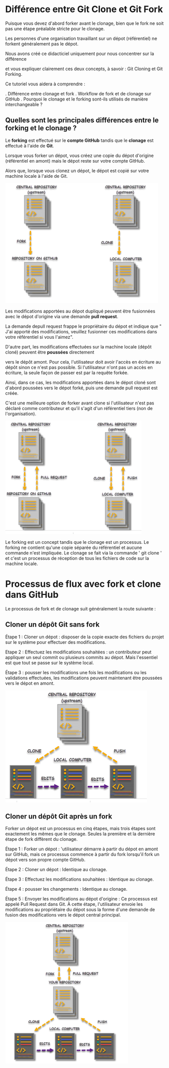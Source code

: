 # Différence entre Git Clone et Git Fork

Puisque vous devez d'abord forker avant le clonage, bien que le fork 
ne soit pas une étape préalable stricte pour le clonage. 

Les personnes d'une organisation travaillant sur un dépot (référentiel) ne forkent généralement pas le dépot. 

Nous avons créé ce didacticiel uniquement pour nous concentrer sur la différence 

et vous expliquer clairement ces deux concepts, à savoir : Git Cloning et Git Forking. 

Ce tutoriel vous aidera à comprendre :

. Différence entre clonage et fork
. Workflow de fork et de clonage sur GitHub
. Pourquoi le clonage et le forking sont-ils utilisés de manière interchangeable ?

## Quelles sont les principales différences entre le forking et le clonage ?

Le **forking** est effectué sur le **compte GitHub** tandis que le **clonage** est effectué à l'aide de **Git**. 

Lorsque vous forker un dépot, vous créez une copie du dépot d'origine (référentiel en amont)
mais le dépot reste sur votre compte GitHub. 


Alors que, lorsque vous clonez un dépot, le dépot est copié sur votre machine locale à l'aide de Git.

![difference](difference-1.png)

Les modifications apportées au dépot dupliqué peuvent être fusionnées avec le dépot d'origine via une demande  **pull request**. 

La demande depull request frappe le propriétaire du dépot et indique que " J'ai apporté des modifications, veuillez fusionner ces modifications dans votre référentiel si vous l'aimez". 

D'autre part, les modifications effectuées sur la machine locale (dépôt cloné) peuvent être **poussées** directement 

vers le dépôt amont. Pour cela, l'utilisateur doit avoir l'accès en écriture au dépôt sinon ce n'est pas possible. 
Si l'utilisateur n'ont pas un accès en écriture, la seule façon de passer est par la requête forkée.

Ainsi, dans ce cas, les modifications apportées dans le dépot cloné sont d'abord poussées vers le dépot forké,
puis une demande pull request est créée.
 
 C'est une meilleure option de forker avant clone si l'utilisateur n'est pas déclaré comme contributeur et qu'il s'agit d'un référentiel tiers (non de l'organisation).


![difference](difference-2.png)

Le forking est un concept tandis que le clonage est un processus.
Le forking ne contient qu'une copie séparée du référentiel et aucune commande n'est impliquée. 
Le clonage se fait via la commande ' git clone ' 
et c'est un processus de réception de tous les fichiers de code sur la machine locale.

# Processus de flux avec fork et clone dans GitHub

Le processus de fork et de clonage suit généralement la route suivante :

## Cloner un dépôt Git sans fork

Étape 1 : Cloner un dépot : 
disposer de la copie exacte des fichiers du projet sur le système pour effectuer des modifications.

Etape 2 : Effectuez les modifications souhaitées :
un contributeur peut appliquer un seul commit ou plusieurs commits au dépot. 
Mais l'essentiel est que tout se passe sur le système local.

Étape 3 : pousser les modifications
une fois les modifications ou les validations effectuées, 
les modifications peuvent maintenant être poussées vers le dépot en amont.

![difference](difference-3.png)

## Cloner un dépôt Git après un fork

Forker un dépot est un processus en cinq étapes, mais trois étapes sont exactement les mêmes que le clonage. 
Seules la première et la dernière étape de fork diffèrent du clonage.

Étape 1 : Forker un dépot : 'utilisateur démarre à partir du dépot en amont sur GitHub, 
mais ce processus commence à partir du fork lorsqu'il fork un dépot vers son propre compte GitHub.

Étape 2 : Cloner un dépot : Identique au clonage.

Étape 3 : Effectuez les modifications souhaitées : Identique au clonage.

Étape 4 : pousser les changements : Identique au clonage.

Étape 5 : Envoyer les modifications au dépot d'origine : Ce processus est appelé Pull Request dans Git. 
À cette étape, l'utilisateur envoie les modifications au propriétaire du dépot 
sous la forme d'une demande de fusion des modifications vers le dépot central principal.

![difference](difference-4.png)
